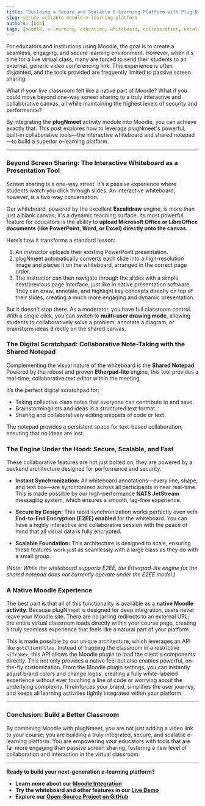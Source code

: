 ```yaml
---
title: "Building a Secure and Scalable E-Learning Platform with Plug-N-Meet and Moodle"
slug: secure-scalable-moodle-e-learning-platform
authors: [bob]
tags: [moodle, e-learning, education, whiteboard, collaboration, excalidraw, security, scalability]
---
```


For educators and institutions using Moodle, the goal is to create a seamless, engaging, and secure learning environment. However, when it's time for a live virtual class, many are forced to send their students to an external, generic video conferencing link. This experience is often disjointed, and the tools provided are frequently limited to passive screen sharing.

What if your live classroom felt like a native part of Moodle? What if you could move beyond one-way screen sharing to a truly interactive and collaborative canvas, all while maintaining the highest levels of security and performance?

By integrating the **plugNmeet** activity module into Moodle, you can achieve exactly that. This post explores how to leverage plugNmeet's powerful, built-in collaborative tools—the interactive whiteboard and shared notepad—to build a superior e-learning platform.

<!--truncate-->

---

### Beyond Screen Sharing: The Interactive Whiteboard as a Presentation Tool

Screen sharing is a one-way street. It’s a passive experience where students watch you click through slides. An interactive whiteboard, however, is a two-way conversation.

Our whiteboard, powered by the excellent **Excalidraw** engine, is more than just a blank canvas; it's a dynamic teaching surface. Its most powerful feature for educators is the ability to **upload Microsoft Office or LibreOffice documents (like PowerPoint, Word, or Excel) directly onto the canvas.**

Here’s how it transforms a standard lesson:

1.  An instructor uploads their existing PowerPoint presentation.
2.  plugNmeet automatically converts each slide into a high-resolution image and places it on the whiteboard, arranged in the correct page order.
3.  The instructor can then navigate through the slides with a simple next/previous page interface, just like in native presentation software. They can draw, annotate, and highlight key concepts directly on top of their slides, creating a much more engaging and dynamic presentation.

But it doesn't stop there. As a moderator, you have full classroom control. With a single click, you can switch to **multi-user drawing mode**, allowing students to collaboratively solve a problem, annotate a diagram, or brainstorm ideas directly on the shared canvas.

### The Digital Scratchpad: Collaborative Note-Taking with the Shared Notepad

Complementing the visual nature of the whiteboard is the **Shared Notepad**. Powered by the robust and proven **Etherpad-lite** engine, this tool provides a real-time, collaborative text editor within the meeting.

It’s the perfect digital scratchpad for:

*   Taking collective class notes that everyone can contribute to and save.
*   Brainstorming lists and ideas in a structured text format.
*   Sharing and collaboratively editing snippets of code or text.

The notepad provides a persistent space for text-based collaboration, ensuring that no ideas are lost.

### The Engine Under the Hood: Secure, Scalable, and Fast

These collaborative features are not just bolted on; they are powered by a backend architecture designed for performance and security.

*   **Instant Synchronization:** All whiteboard annotations—every line, shape, and text box—are synchronized across all participants in near real-time. This is made possible by our high-performance **NATS JetStream** messaging system, which ensures a smooth, lag-free experience.

*   **Secure by Design:** This rapid synchronization works perfectly even with **End-to-End Encryption (E2EE) enabled** for the whiteboard. You can have a highly interactive and collaborative session with the peace of mind that all visual data is fully encrypted.

*   **Scalable Foundation:** This architecture is designed to scale, ensuring these features work just as seamlessly with a large class as they do with a small group.

*(Note: While the whiteboard supports E2EE, the Etherpad-lite engine for the shared notepad does not currently operate under the E2EE model.)*

### A Native Moodle Experience

The best part is that all of this functionality is available as a **native Moodle activity**. Because plugNmeet is designed for deep integration, users never leave your Moodle site. There are no jarring redirects to an external URL; the entire virtual classroom loads directly within your course page, creating a truly seamless experience that feels like a natural part of your platform.

This is made possible by our unique architecture, which leverages an API like `getClientFiles`. Instead of trapping the classroom in a restrictive `<iframe>`, this API allows the Moodle plugin to load the client's components directly. This not only provides a native feel but also enables powerful, on-the-fly customization. From the Moodle plugin settings, you can instantly adjust brand colors and change logos, creating a fully white-labeled experience without ever touching a line of code or worrying about the underlying complexity. It reinforces your brand, simplifies the user journey, and keeps all learning activities tightly integrated within your platform.

---

### Conclusion: Build a Better Classroom

By combining Moodle with plugNmeet, you are not just adding a video link to your course; you are building a truly integrated, secure, and scalable e-learning platform. You are empowering your educators with tools that are far more engaging than passive screen sharing, fostering a new level of collaboration and interaction in the virtual classroom.

---

**Ready to build your next-generation e-learning platform?**

*   **Learn more about our [Moodle Integration](/docs/user-guide/moodle-integration.md)**
*   **Try the whiteboard and other features in our [Live Demo](https://demo.plugnmeet.com/landing.html)**
*   **Explore our [Open-Source Project on GitHub](https://github.com/mynaparrot/plugNmeet-server)**
